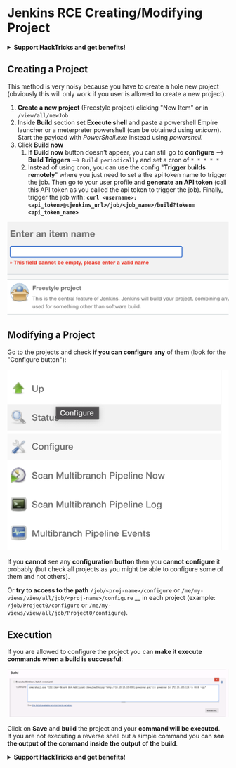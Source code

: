 # Jenkins RCE Creating/Modifying Project

<details>

<summary><strong>Support HackTricks and get benefits!</strong></summary>

Do you work in a **cybersecurity company**? Do you want to see your **company advertised in HackTricks**? or do you want to have access the **latest version of the PEASS or download HackTricks in PDF**? Check the [**SUBSCRIPTION PLANS**](https://github.com/sponsors/carlospolop)!

Discover [**The PEASS Family**](https://opensea.io/collection/the-peass-family), our collection of exclusive [**NFTs**](https://opensea.io/collection/the-peass-family)

Get the [**official PEASS & HackTricks swag**](https://peass.creator-spring.com)

**Join the** [**💬**](https://emojipedia.org/speech-balloon/) [**Discord group**](https://discord.gg/hRep4RUj7f) or the [**telegram group**](https://t.me/peass) or **follow** me on **Twitter** [**🐦**](https://github.com/carlospolop/hacktricks/tree/7af18b62b3bdc423e11444677a6a73d4043511e9/\[https:/emojipedia.org/bird/README.md)[**@carlospolopm**](https://twitter.com/carlospolopm)**.**

**Share your hacking tricks submitting PRs to the** [**hacktricks github repo**](https://github.com/carlospolop/hacktricks)**.**

</details>

## Creating a Project

This method is very noisy because you have to create a hole new project (obviously this will only work if you user is allowed to create a new project).

1. **Create a new project** (Freestyle project) clicking "New Item" or in `/view/all/newJob`
2. Inside **Build** section set **Execute shell** and paste a powershell Empire launcher or a meterpreter powershell (can be obtained using _unicorn_). Start the payload with _PowerShell.exe_ instead using _powershell._
3. Click **Build now**
   1. If **Build now** button doesn't appear, you can still go to **configure** --> **Build Triggers** --> `Build periodically` and set a cron of `* * * * *`
   2. Instead of using cron, you can use the config "**Trigger builds remotely**" where you just need to set a the api token name to trigger the job. Then go to your user profile and **generate an API token** (call this API token as you called the api token to trigger the job). Finally, trigger the job with: **`curl <username>:<api_token>@<jenkins_url>/job/<job_name>/build?token=<api_token_name>`**

![](<../../.gitbook/assets/image (12).png>)

## Modifying a Project

Go to the projects and check **if you can configure any** of them (look for the "Configure button"):

![](<../../.gitbook/assets/image (34).png>)

If you **cannot** see any **configuration** **button** then you **cannot** **configure** it probably (but check all projects as you might be able to configure some of them and not others).

Or **try to access to the path** `/job/<proj-name>/configure` or `/me/my-views/view/all/job/<proj-name>/configure` __ in each project (example: `/job/Project0/configure` or `/me/my-views/view/all/job/Project0/configure`).

## Execution

If you are allowed to configure the project you can **make it execute commands when a build is successful**:

![](<../../.gitbook/assets/image (70).png>)

Click on **Save** and **build** the project and your **command will be executed**.\
If you are not executing a reverse shell but a simple command you can **see the output of the command inside the output of the build**.

<details>

<summary><strong>Support HackTricks and get benefits!</strong></summary>

Do you work in a **cybersecurity company**? Do you want to see your **company advertised in HackTricks**? or do you want to have access the **latest version of the PEASS or download HackTricks in PDF**? Check the [**SUBSCRIPTION PLANS**](https://github.com/sponsors/carlospolop)!

Discover [**The PEASS Family**](https://opensea.io/collection/the-peass-family), our collection of exclusive [**NFTs**](https://opensea.io/collection/the-peass-family)

Get the [**official PEASS & HackTricks swag**](https://peass.creator-spring.com)

**Join the** [**💬**](https://emojipedia.org/speech-balloon/) [**Discord group**](https://discord.gg/hRep4RUj7f) or the [**telegram group**](https://t.me/peass) or **follow** me on **Twitter** [**🐦**](https://github.com/carlospolop/hacktricks/tree/7af18b62b3bdc423e11444677a6a73d4043511e9/\[https:/emojipedia.org/bird/README.md)[**@carlospolopm**](https://twitter.com/carlospolopm)**.**

**Share your hacking tricks submitting PRs to the** [**hacktricks github repo**](https://github.com/carlospolop/hacktricks)**.**

</details>

